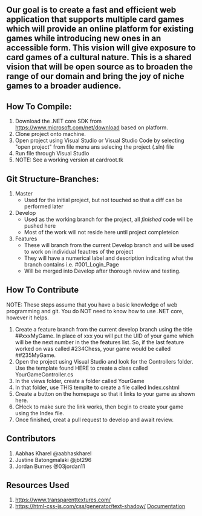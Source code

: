 
## Our goal is to create a fast and efficient web application that supports multiple card games which will provide an online platform for existing games while introducing new ones in an accessible form. This vision will give exposure to card games of a cultural nature. This is a shared vision that will be open source as to broaden the range of our domain and bring the joy of niche games to a broader audience.

## How To Compile:
1. Download the .NET core SDK from https://www.microsoft.com/net/download based on platform. 
2. Clone project onto machine.
3. Open project using Visual Studio or Visual Studio Code by selecting "open project" from file menu ans selecing the project (.sln) file
4. Run file through Visual Studio
5. NOTE: See a working version at cardroot.tk

## Git Structure-Branches:
1. Master
    - Used for the initial project, but not touched so that a diff can be performed later
2. Develop
    - Used as the working branch for the project, all *finished* code will be pushed here
    - Most of the work will not reside here until project completeion
3. Features
    - These will branch from the current Develop branch and will be used to work on individual feautres of the project
    - They will have a numerical label and description indicating what the branch contains i.e. #001_Login_Page
    - Will be merged into Develop after thorough review and testing.

## How To Contribute
NOTE: These steps assume that you have a basic knowledge of web programming and git. You do NOT need to know how to use .NET core, however it helps.

1. Create a feature branch from the current develop branch using the title ##xxxMyGame. In place of xxx you will put the UID of your game which will be the next number in the the features list. So, if the last feature worked on was called #234Chess, your game would be called ##235MyGame.
2. Open the project using Visual Studio and look for the Controllers folder. Use the template found HERE to create a class called YourGameController.cs
3. In the views folder, create a folder called YourGame
4. In that folder, use THIS templte to create a file called Index.cshtml
5. Create a button on the homepage so that it links to your game as shown here.
6. CHeck to make sure the link works, then begin to create your game using the Index file.
7. Once finished, creat a pull request to develop and await review.

## Contributors
1. Aabhas Kharel @aabhaskharel
2. Justine Batongmalaki @jbt296
3. Jordan Burnes @03jordan11

## Resources Used
1. https://www.transparenttextures.com/
2. https://html-css-js.com/css/generator/text-shadow/
[Documentation](https://drive.google.com/drive/folders/1LZWzqJHkDROf3FxlJqt9z19stl5ErKpn?usp=sharing)
